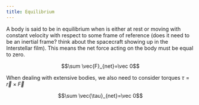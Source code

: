 ```yaml
---
title: Equilibrium
---
```


A body is said to be in equilibrium when is either at rest or moving with constant velocity with respect to some frame of reference (does it need to be an inertial frame? think about the spacecraft showing up in the Interstellar film). This means the net force acting on the body must be equal to zero.

$$\sum \vec{F}_{net}=\vec 0$$

When dealing with extensive bodies, we also need to consider torques $\tau=\vec{r} \times \vec{F}$

$$\sum \vec{\tau}_{net}=\vec 0$$